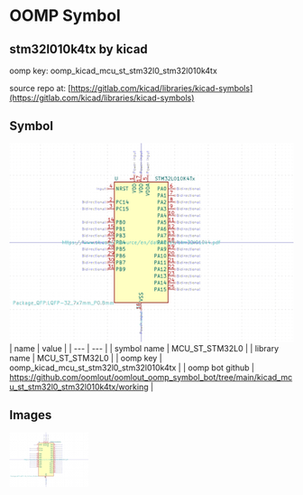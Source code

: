 # OOMP Symbol  
## stm32l010k4tx  by kicad  
  
oomp key: oomp_kicad_mcu_st_stm32l0_stm32l010k4tx  
  
source repo at: [https://gitlab.com/kicad/libraries/kicad-symbols](https://gitlab.com/kicad/libraries/kicad-symbols)  
## Symbol  
  
[![working.png](working_600.png)](working.png)  
| name | value | 
| --- | --- | 
| symbol name | MCU_ST_STM32L0 | 
| library name | MCU_ST_STM32L0 | 
| oomp key | oomp_kicad_mcu_st_stm32l0_stm32l010k4tx | 
| oomp bot github | https://github.com/oomlout/oomlout_oomp_symbol_bot/tree/main/kicad_mcu_st_stm32l0_stm32l010k4tx/working | 
## Images  
  
[![working.png](working_140.png)](working.png)  
